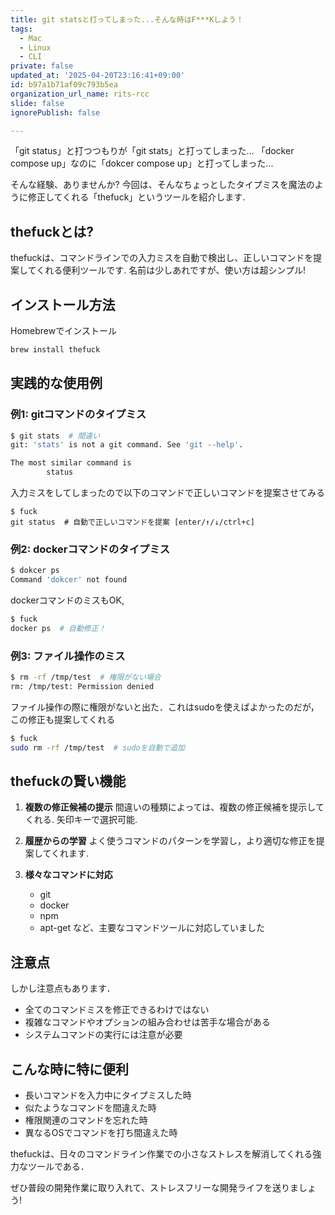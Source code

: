 ```yaml
---
title: git statsと打ってしまった...そんな時はF***Kしよう！
tags:
  - Mac
  - Linux
  - CLI
private: false
updated_at: '2025-04-20T23:16:41+09:00'
id: b97a1b71af09c793b5ea
organization_url_name: rits-rcc
slide: false
ignorePublish: false

---
```

「git status」と打つつもりが「git stats」と打ってしまった...
「docker compose up」なのに「dokcer compose up」と打ってしまった...

そんな経験、ありませんか? 
今回は、そんなちょっとしたタイプミスを魔法のように修正してくれる「thefuck」というツールを紹介します.

## thefuckとは?

thefuckは、コマンドラインでの入力ミスを自動で検出し、正しいコマンドを提案してくれる便利ツールです. 
名前は少しあれですが、使い方は超シンプル!

## インストール方法

Homebrewでインストール
```bash
brew install thefuck
```

## 実践的な使用例

### 例1: gitコマンドのタイプミス
```bash
$ git stats  # 間違い
git: 'stats' is not a git command. See 'git --help'.

The most similar command is
        status
```
入力ミスをしてしまったので以下のコマンドで正しいコマンドを提案させてみる
```
$ fuck
git status  # 自動で正しいコマンドを提案 [enter/↑/↓/ctrl+c]
```
### 例2: dockerコマンドのタイプミス
```bash
$ dokcer ps
Command 'dokcer' not found
```
dockerコマンドのミスもOK,
```bash
$ fuck
docker ps  # 自動修正！
```
### 例3: ファイル操作のミス
```bash
$ rm -rf /tmp/test  # 権限がない場合
rm: /tmp/test: Permission denied
```
ファイル操作の際に権限がないと出た．これはsudoを使えばよかったのだが，この修正も提案してくれる
```bash
$ fuck
sudo rm -rf /tmp/test  # sudoを自動で追加
```
## thefuckの賢い機能

1. **複数の修正候補の提示**
   間違いの種類によっては、複数の修正候補を提示してくれる. 矢印キーで選択可能.

2. **履歴からの学習**
   よく使うコマンドのパターンを学習し，より適切な修正を提案してくれます.

3. **様々なコマンドに対応**
   - git
   - docker
   - npm
   - apt-get
   など、主要なコマンドツールに対応していました

## 注意点
しかし注意点もあります．
- 全てのコマンドミスを修正できるわけではない
- 複雑なコマンドやオプションの組み合わせは苦手な場合がある
- システムコマンドの実行には注意が必要

## こんな時に特に便利

- 長いコマンドを入力中にタイプミスした時
- 似たようなコマンドを間違えた時
- 権限関連のコマンドを忘れた時
- 異なるOSでコマンドを打ち間違えた時

thefuckは、日々のコマンドライン作業での小さなストレスを解消してくれる強力なツールである．

ぜひ普段の開発作業に取り入れて、ストレスフリーな開発ライフを送りましょう!
